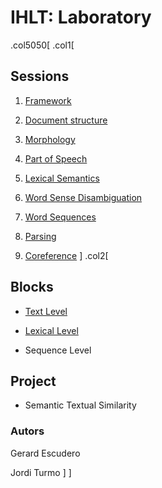 # IHLT: Laboratory

.col5050[
.col1[
## Sessions

1. [Framework](s1/index.html)

2. [Document structure](s2/index.html)

3. [Morphology](s3/index.html)

4. [Part of Speech](s4/index.html)

5. [Lexical Semantics](s5/index.html)

6. [Word Sense Disambiguation](s6/index.html)

7. [Word Sequences](s7/index.html)

8. [Parsing](s8/index.html)

9. [Coreference](s9/index.html)
]
.col2[
## Blocks

* [Text Level](b1/index.html)

* [Lexical Level](b2/index.html)

* Sequence Level

## Project

* Semantic Textual Similarity

### Autors

Gerard Escudero

Jordi Turmo
]
]
